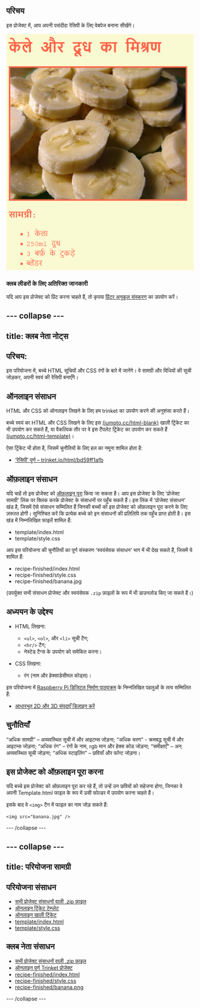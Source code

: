 ## परिचय

इस प्रोजेक्ट में, आप अपनी पसंदीदा रेसिपी के लिए वेबपेज बनाना सीखेंगे।

![screenshot](images/recipe-final.png)

### क्लब लीडरों के लिए अतिरिक्त जानकारी

यदि आप इस प्रोजेक्ट को प्रिंट करना चाहते हैं, तो कृपया [प्रिंटर अनुकूल संस्करण](https://projects.raspberrypi.org/hi-IN/projects/recipe/print) का उपयोग करें।

--- collapse ---
---
title: क्लब नेता नोट्स
---

## परिचय:

इस परियोजना में, बच्चे HTML सूचियों और CSS रंगों के बारे में जानेंगे। वे सामग्री और विधियों की सूची जोड़कर, अपनी स्वयं की रेसिपी बनाएँगे।

## ऑनलाइन संसाधन

HTML और CSS को ऑनलाइन लिखने के लिए हम trinket का उपयोग करने की अनुशंसा करते हैं।

बच्चे स्वयं का HTML और CSS लिखने के लिए इस [(jumpto.cc/html-blank)](http://jumpto.cc/html-blank) खाली ट्रिंकेट का भी उपयोग कर सकते हैं, या वैकल्पिक तौर पर वे इस टैंपलेट ट्रिंकेट का उपयोग कर सकते हैं [(jumpto.cc/html-template)](http://jumpto.cc/html-template)।

ऐसा ट्रिंकेट भी होता है, जिसमें चुनौतियों के लिए हल का नमूना शामिल होता है:

+ [‘रेसिपी’ पूर्ण – trinket.io/html/bd59ff1afb](https://trinket.io/html/bd59ff1afb)

## ऑफ़लाइन संसाधन

यदि चाहें तो इस प्रोजेक्ट को [ऑफ़लाइन पूरा](https://www.codeclubprojects.org/en-GB/resources/webdev-working-offline/) किया जा सकता है। आप इस प्रोजेक्ट के लिए 'प्रोजेक्ट सामग्री' लिंक पर क्लिक करके प्रोजेक्ट के संसाधनों पर पहुँच सकते हैं। इस लिंक में 'प्रोजेक्ट संसाधन' खंड है, जिसमें ऐसे संसाधन सम्मिलित हैं जिनकी बच्चों को इस प्रोजेक्ट को ऑफ़लाइन पूरा करने के लिए ज़रूरत होगी। सुनिश्चित करें कि प्रत्येक बच्चे को इन संसाधनों की प्रतिलिपि तक पहुँच प्राप्त होती है। इस खंड में निम्नलिखित फाइलें शामिल हैं:

+ template/index.html
+ template/style.css

आप इस परियोजना की चुनौतियों का पूर्ण संस्करण ‘स्वयंसेवक संसाधन’ भाग में भी देख सकते हैं, जिसमें ये शामिल हैं:

+ recipe-finished/index.html
+ recipe-finished/style.css
+ recipe-finished/banana.jpg

(उपर्युक्त सभी संसाधन प्रोजेक्ट और स्वयंसेवक `.zip` फ़ाइलों के रूप में भी डाउनलोड किए जा सकते हैं।)

## अध्ययन के उद्देश्य

+ HTML लिखना:
    
    + `<ul>`, `<ol>`, और `<li>` सूची टैग;
    + `<hr/>` टैग;
    + नेस्टेड टैग्स के उपयोग को समेकित करना।

+ CSS लिखना:
    
    + रंग (नाम और हेक्साडेसीमल कोड्स)।

इस परियोजना में [Raspberry Pi डिजिटल निर्माण पाठ्यक्रम](http://rpf.io/curriculum) के निम्नलिखित पहलुओं के तत्व सम्मिलित हैं:

+ [आधारभूत 2D और 3D संपदाएँ डिज़ाइन करें](https://www.raspberrypi.org/curriculum/design/creator)

## चुनौतियाँ

“अधिक सामग्री” – अव्यवस्थित सूची में और आइटम्स जोड़ना; “अधिक चरण” - क्रमबद्ध सूची में और आइटम्स जोड़ना; “अधिक रंग” – रंगों के नाम, rgb मान और हेक्स कोड जोड़ना; “समीक्षाएँ” – अन् अव्यवस्थित सूची जोड़ना; “अधिक स्टाइलिंग” – छवियाँ और फॉन्ट जोड़ना।

## इस प्रोजेक्ट को ऑफ़लाइन पूरा करना

यदि बच्चे इस प्रोजेक्ट को ऑफ़लाइन पूरा कर रहे हैं, तो उन्हें उन छवियों को सहेजना होगा, जिनका वे अपनी Template.html फाइल के रूप में उसी फोल्डर में उपयोग करना चाहते हैं।

इसके बाद वे `<img>` टैग में फाइल का नाम जोड़ सकते हैं:

    <img src="banana.jpg" />
    

--- /collapse ---

--- collapse ---
---
title: परियोजना सामग्री
---

## परियोजना संसाधन

+ [सभी प्रोजेक्ट संसाधनों वाली .zip फ़ाइल](resources/recipe-project-resources.zip)
+ [ऑनलाइन ट्रिंकेट टेम्प्लेट](http://jumpto.cc/trinket-template)
+ [ऑनलाइन खाली ट्रिंकेट](http://jumpto.cc/trinket-blank)
+ [template/index.html](resources/template-index.html)
+ [template/style.css](resources/template-style.css)

## क्लब नेता संसाधन

+ [सभी प्रोजेक्ट संसाधनों वाली .zip फ़ाइल](resources/recipe-volunteer-resources.zip)
+ [ऑनलाइन पूर्ण Trinket प्रोजेक्ट](https://trinket.io/html/bd59ff1afb)
+ [recipe-finished/index.html](resources/recipe-finished-index.html)
+ [recipe-finished/style.css](resources/recipe-finished-style.css)
+ [recipe-finished/banana.png](resources/recipe-finished-banana.png)

--- /collapse ---